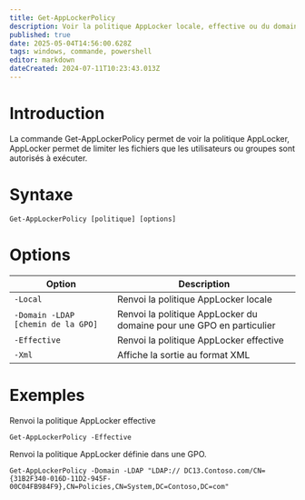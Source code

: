 ```yaml
---
title: Get-AppLockerPolicy
description: Voir la politique AppLocker locale, effective ou du domaine
published: true
date: 2025-05-04T14:56:00.628Z
tags: windows, commande, powershell
editor: markdown
dateCreated: 2024-07-11T10:23:43.013Z
---
```


# Introduction

La commande Get-AppLockerPolicy permet de voir la politique AppLocker, AppLocker permet de limiter les fichiers que les utilisateurs ou groupes sont autorisés à exécuter.

# Syntaxe

`Get-AppLockerPolicy [politique] [options]`

# Options

| Option                             | Description                                                          |
| ---------------------------------- | -------------------------------------------------------------------- |
| `-Local`                           | Renvoi la politique AppLocker locale                                 |
| `-Domain -LDAP [chemin de la GPO]` | Renvoi la politique AppLocker du domaine pour une GPO en particulier |
| `-Effective`                       | Renvoi la politique AppLocker effective                              |
| `-Xml`                             | Affiche la sortie au format XML                                      |

# Exemples

Renvoi la politique AppLocker effective

`Get-AppLockerPolicy -Effective`

Renvoi la politique AppLocker définie dans une GPO.

`Get-AppLockerPolicy -Domain -LDAP "LDAP:// DC13.Contoso.com/CN={31B2F340-016D-11D2-945F-00C04FB984F9},CN=Policies,CN=System,DC=Contoso,DC=com"`
